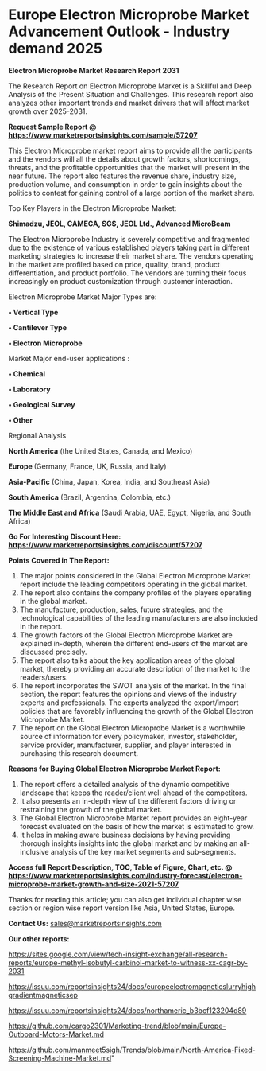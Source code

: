 # Europe Electron Microprobe Market Advancement Outlook - Industry demand 2025

<strong>Electron Microprobe Market Research Report 2031</strong>

The Research Report on Electron Microprobe Market is a Skillful and Deep Analysis of the Present Situation and Challenges. This research report also analyzes other important trends and market drivers that will affect market growth over 2025-2031.

<strong>Request Sample Report @ <a href=https://www.marketreportsinsights.com/sample/57207>https://www.marketreportsinsights.com/sample/57207</a></strong>

This Electron Microprobe market report aims to provide all the participants and the vendors will all the details about growth factors, shortcomings, threats, and the profitable opportunities that the market will present in the near future. The report also features the revenue share, industry size, production volume, and consumption in order to gain insights about the politics to contest for gaining control of a large portion of the market share.

Top Key Players in the Electron Microprobe Market:

<strong>Shimadzu, JEOL, CAMECA, SGS, JEOL Ltd., Advanced MicroBeam</strong>

The Electron Microprobe Industry is severely competitive and fragmented due to the existence of various established players taking part in different marketing strategies to increase their market share. The vendors operating in the market are profiled based on price, quality, brand, product differentiation, and product portfolio. The vendors are turning their focus increasingly on product customization through customer interaction.

Electron Microprobe Market Major Types are:

<strong>• Vertical Type

• Cantilever Type

• Electron Microprobe</strong>

Market Major end-user applications :

<strong>• Chemical

• Laboratory

• Geological Survey

• Other</strong>

Regional Analysis

</u><strong><b>North America</b></strong> (the United States, Canada, and Mexico)

<strong><b>Europe </b></strong>(Germany, France, UK, Russia, and Italy)

<strong><b>Asia-Pacific</b></strong> (China, Japan, Korea, India, and Southeast Asia)

<strong><b>South America</b></strong> (Brazil, Argentina, Colombia, etc.)

<strong><b>The Middle East and Africa</b></strong> (Saudi Arabia, UAE, Egypt, Nigeria, and South Africa)

<strong>Go For Interesting Discount Here: <a href=https://www.marketreportsinsights.com/discount/57207>https://www.marketreportsinsights.com/discount/57207</a></strong>

<strong>Points Covered in The Report:</strong>
<ol>
  <li>The major points considered in the Global Electron Microprobe Market report include the leading competitors operating in the global market.</li>
  <li>The report also contains the company profiles of the players operating in the global market.</li>
  <li>The manufacture, production, sales, future strategies, and the technological capabilities of the leading manufacturers are also included in the report.</li>
  <li>The growth factors of the Global Electron Microprobe Market are explained in-depth, wherein the different end-users of the market are discussed precisely.</li>
  <li>The report also talks about the key application areas of the global market, thereby providing an accurate description of the market to the readers/users.</li>
  <li>The report incorporates the SWOT analysis of the market. In the final section, the report features the opinions and views of the industry experts and professionals. The experts analyzed the export/import policies that are favorably influencing the growth of the Global Electron Microprobe Market.</li>
  <li>The report on the Global Electron Microprobe Market is a worthwhile source of information for every policymaker, investor, stakeholder, service provider, manufacturer, supplier, and player interested in purchasing this research document.</li>
</ol>
<strong>Reasons for Buying Global Electron Microprobe Market Report:</strong>

<ol>
  <li>The report offers a detailed analysis of the dynamic competitive landscape that keeps the reader/client well ahead of the competitors.</li>
  <li>It also presents an in-depth view of the different factors driving or restraining the growth of the global market.</li>
  <li>The Global Electron Microprobe Market report provides an eight-year forecast evaluated on the basis of how the market is estimated to grow.</li>
  <li>It helps in making aware business decisions by having providing thorough insights insights into the global market and by making an all-inclusive analysis of the key market segments and sub-segments.</li>
</ol>
<strong>Access full Report Description, TOC, Table of Figure, Chart, etc. @ <a href=https://www.marketreportsinsights.com/industry-forecast/electron-microprobe-market-growth-and-size-2021-57207>https://www.marketreportsinsights.com/industry-forecast/electron-microprobe-market-growth-and-size-2021-57207</a></strong>


Thanks for reading this article; you can also get individual chapter wise section or region wise report version like Asia, United States, Europe.

<strong>Contact Us:</strong>
sales@marketreportsinsights.com

<strong>Our other reports:</strong>

<a href=https://sites.google.com/view/tech-insight-exchange/all-research-reports/europe-methyl-isobutyl-carbinol-market-to-witness-xx-cagr-by-2031>https://sites.google.com/view/tech-insight-exchange/all-research-reports/europe-methyl-isobutyl-carbinol-market-to-witness-xx-cagr-by-2031</a>

<a href=https://issuu.com/reportsinsights24/docs/europeelectromagneticslurryhighgradientmagneticsep>https://issuu.com/reportsinsights24/docs/europeelectromagneticslurryhighgradientmagneticsep</a>

<a href=https://issuu.com/reportsinsights24/docs/northameric_b3bcf123204d89>https://issuu.com/reportsinsights24/docs/northameric_b3bcf123204d89</a>

<a href=https://github.com/cargo2301/Marketing-trend/blob/main/Europe-Outboard-Motors-Market.md>https://github.com/cargo2301/Marketing-trend/blob/main/Europe-Outboard-Motors-Market.md</a>

<a href=https://github.com/manmeet5sigh/Trends/blob/main/North-America-Fixed-Screening-Machine-Market.md>https://github.com/manmeet5sigh/Trends/blob/main/North-America-Fixed-Screening-Machine-Market.md</a>"
